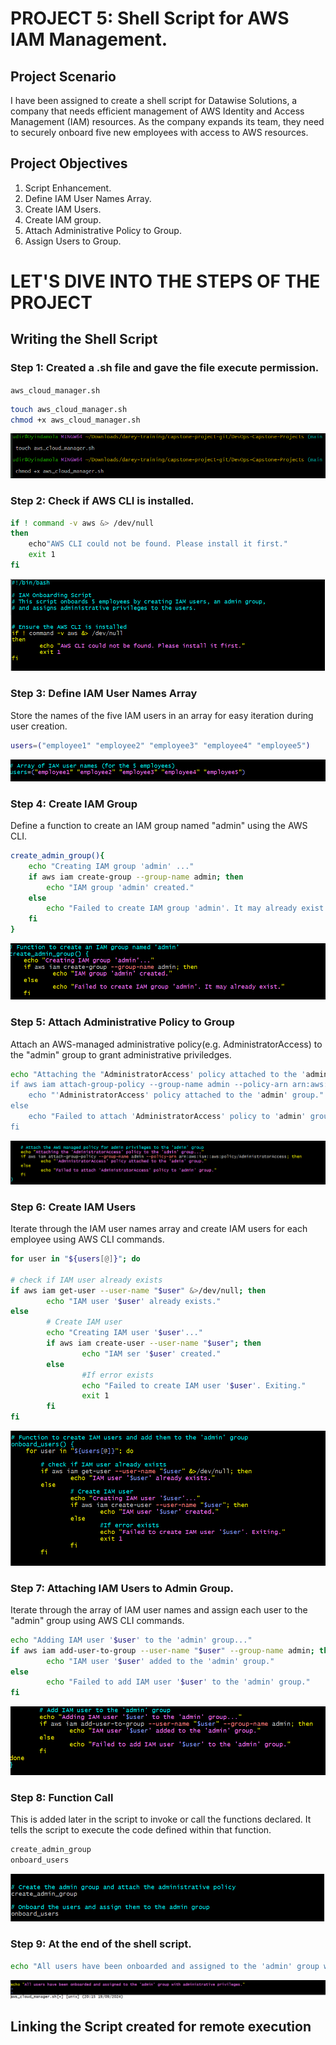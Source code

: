 # PROJECT 5: Shell Script for AWS IAM Management.

## Project Scenario
I have been assigned to create a shell script for Datawise Solutions, a company that needs efficient management of AWS Identity and Access Management (IAM) resources. As the company expands its team, they need to securely onboard five new employees with access to AWS resources.


## Project Objectives
1. Script Enhancement.
2. Define IAM User Names Array.
3. Create IAM Users.
4. Create IAM group.
5. Attach Administrative Policy to Group.
6. Assign Users to Group.

# LET'S DIVE INTO THE STEPS OF THE PROJECT

## Writing the Shell Script
### Step 1: Created a .sh file and gave the file execute permission.
`aws_cloud_manager.sh`

```bash
touch aws_cloud_manager.sh
chmod +x aws_cloud_manager.sh
```

![](./img/2.create%20a%20.sh%20file%20&%20gave%20permissions.png)

### Step 2: Check if AWS CLI is installed.
```bash
if ! command -v aws &> /dev/null
then
    echo"AWS CLI could not be found. Please install it first."
    exit 1
fi
```

![](./img/3.check%20if%20AWS%20CLI%20is%20installed.png)

### Step 3: Define IAM User Names Array
Store the names of the five IAM users in an array for easy iteration during user creation.
```bash 
users=("employee1" "employee2" "employee3" "employee4" "employee5")
```

![](./img/4.create%20array%20for%205%20IAM%20users.png)

### Step 4: Create IAM Group
Define a function to create an IAM group named "admin" using the AWS CLI.
```bash
create_admin_group(){
    echo "Creating IAM group 'admin' ..."
    if aws iam create-group --group-name admin; then
        echo "IAM group 'admin' created."
    else 
        echo "Failed to create IAM group 'admin'. It may already exist."
    fi
}

```
![](./img/5.function%20to%20create%20IAM%20admin.png)

### Step 5: Attach Administrative Policy to Group
Attach an AWS-managed administrative policy(e.g. AdministratorAccess) to the "admin" group to grant administrative priviledges.
```bash
echo "Attaching the "AdministratorAccess' policy attached to the 'admin' group..."
if aws iam attach-group-policy --group-name admin --policy-arn arn:aws:iam::aws:policy/AdministratorAccess; then 
    echo "'AdministratorAccess' policy attached to the 'admin' group."
else 
    echo "Failed to attach 'AdministratorAccess' policy to 'admin' group."
fi

```
![](./img/6.attaching%20adminaccess%20policy%20to%20admin%20group.png)

### Step 6: Create IAM Users 
Iterate through the IAM user names array and create IAM users for each employee using AWS CLI commands.
```bash
for user in "${users[@]}"; do

# check if IAM user already exists
if aws iam get-user --user-name "$user" &>/dev/null; then
        echo "IAM user '$user' already exists."
else
        # Create IAM user
        echo "Creating IAM user '$user'..."
        if aws iam create-user --user-name "$user"; then
                echo "IAM ser '$user' created."
        else 
                #If error exists
                echo "Failed to create IAM user '$user'. Exiting."
                exit 1
        fi
fi
```

![](./img/7.create%20IAM%20users.png)

### Step 7: Attaching IAM Users to Admin Group.
Iterate through the array of IAM user names and assign each user to the "admin" group using AWS CLI commands.
```bash
echo "Adding IAM user '$user' to the 'admin' group..."
if aws iam add-user-to-group --user-name "$user" --group-name admin; then
        echo "IAM user '$user' added to the 'admin' group."
else 
        echo "Failed to add IAM user '$user' to the 'admin' group."
fi
```

![](./img/8.add%20IAM%20users%20to%20admin%20group.png)

### Step 8: Function Call
This is added later in the script to invoke or call the functions declared. It tells the script to execute the code defined within that function.
```bash
create_admin_group
onboard_users
```

![](./img/9.%20execute%20functions%20created.png)

### Step 9: At the end of the shell script. 
```bash
echo "All users have been onboarded and assigned to the 'admin' group with administrative priviledges."
```

![](./img/10.all%20users%20created%20and%20added.png)

## Linking the Script created for remote execution